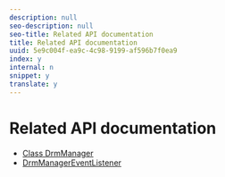```yaml
---
description: null
seo-description: null
seo-title: Related API documentation
title: Related API documentation
uuid: 5e9c004f-ea9c-4c98-9199-af596b7f0ea9
index: y
internal: n
snippet: y
translate: y
---
```


# Related API documentation



* [Class DrmManager](http://help.adobe.com/en_US/primetime/reference_implementation/android/javadoc/com/adobe/primetime/reference/manager/DrmManager.html)
* [DrmManagerEventListener](http://help.adobe.com/en_US/primetime/reference_implementation/android/javadoc/com/adobe/primetime/reference/manager/DrmManager.DrmManagerEventListener.html)


